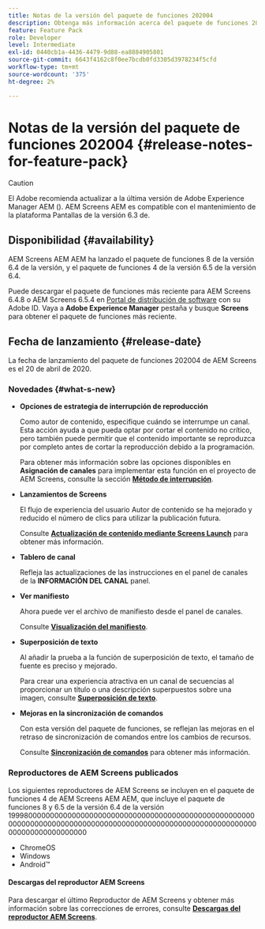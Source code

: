 ```yaml
---
title: Notas de la versión del paquete de funciones 202004
description: Obtenga más información acerca del paquete de funciones 202004 de AEM Screens lanzado el 20 de abril de 2020.
feature: Feature Pack
role: Developer
level: Intermediate
exl-id: 0440cb1a-4436-4479-9d88-ea8884905801
source-git-commit: 6643f4162c8f0ee7bcdb0fd3305d3978234f5cfd
workflow-type: tm+mt
source-wordcount: '375'
ht-degree: 2%

---
```


# Notas de la versión del paquete de funciones 202004 {#release-notes-for-feature-pack}

>[!CAUTION]
>
>El Adobe recomienda actualizar a la última versión de Adobe Experience Manager AEM (). AEM Screens AEM es compatible con el mantenimiento de la plataforma Pantallas de la versión 6.3 de.

## Disponibilidad {#availability}

AEM Screens AEM AEM ha lanzado el paquete de funciones 8 de la versión 6.4 de la versión, y el paquete de funciones 4 de la versión 6.5 de la versión 6.4.

Puede descargar el paquete de funciones más reciente para AEM Screens 6.4.8 o AEM Screens 6.5.4 en [Portal de distribución de software](https://experience.adobe.com/#/downloads/content/software-distribution/es/aem.html) con su Adobe ID. Vaya a **Adobe Experience Manager** pestaña y busque **Screens** para obtener el paquete de funciones más reciente.

## Fecha de lanzamiento {#release-date}

La fecha de lanzamiento del paquete de funciones 202004 de AEM Screens es el 20 de abril de 2020.

### Novedades {#what-s-new}

* **Opciones de estrategia de interrupción de reproducción**

  Como autor de contenido, especifique cuándo se interrumpe un canal. Esta acción ayuda a que pueda optar por cortar el contenido no crítico, pero también puede permitir que el contenido importante se reproduzca por completo antes de cortar la reproducción debido a la programación.

  Para obtener más información sobre las opciones disponibles en **Asignación de canales** para implementar esta función en el proyecto de AEM Screens, consulte la sección **[Método de interrupción](/help/user-guide/channel-assignment.md#interruption-method-channel)**.

* **Lanzamientos de Screens**

  El flujo de experiencia del usuario Autor de contenido se ha mejorado y reducido el número de clics para utilizar la publicación futura.

  Consulte **[Actualización de contenido mediante Screens Launch](launches.md)** para obtener más información.

* **Tablero de canal**

  Refleja las actualizaciones de las instrucciones en el panel de canales de la **INFORMACIÓN DEL CANAL** panel.


* **Ver manifiesto**

  Ahora puede ver el archivo de manifiesto desde el panel de canales.

  Consulte **[Visualización del manifiesto](/help/user-guide/managing-channels.md#view-manifest)**.

* **Superposición de texto**

  Al añadir la prueba a la función de superposición de texto, el tamaño de fuente es preciso y mejorado.

  Para crear una experiencia atractiva en un canal de secuencias al proporcionar un título o una descripción superpuestos sobre una imagen, consulte **[Superposición de texto](text-overlay.md)**.

* **Mejoras en la sincronización de comandos**

  Con esta versión del paquete de funciones, se reflejan las mejoras en el retraso de sincronización de comandos entre los cambios de recursos.

  Consulte **[Sincronización de comandos](using-command-sync.md)** para obtener más información.

### Reproductores de AEM Screens publicados

Los siguientes reproductores de AEM Screens se incluyen en el paquete de funciones 4 de AEM Screens AEM AEM, que incluye el paquete de funciones 8 y 6.5 de la versión 6.4 de la versión 199980000000000000000000000000000000000000000000000000000000000000000000000000000000000000000000000000000000000000000000000000000000

* ChromeOS
* Windows
* Android™

#### Descargas del reproductor AEM Screens

Para descargar el último Reproductor de AEM Screens y obtener más información sobre las correcciones de errores, consulte **[Descargas del reproductor AEM Screens](https://download.macromedia.com/screens/)**.
